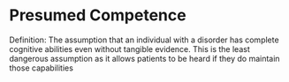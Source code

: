 # Presumed Competence

Definition: The assumption that an individual with a disorder has complete cognitive abilities even without tangible evidence. This is the least dangerous assumption as it allows patients to be heard if they do maintain those capabilities